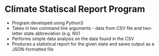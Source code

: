 # Climate Statiscal Report Program

* Program developed using Python3
* Takes in two command line arguments - data from CSV file and two-letter state abbreviation (e.g. NV)
* Performs simple data analysis on the data found in the CSV
* Produces a statistical report for the given state and saves output as a JSON-formatted file 